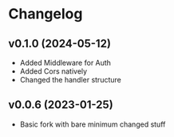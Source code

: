 # Changelog

## v0.1.0 (2024-05-12)

-   Added Middleware for Auth
-   Added Cors natively
-   Changed the handler structure

## v0.0.6 (2023-01-25)

-   Basic fork with bare minimum changed stuff
